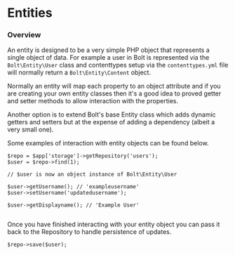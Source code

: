 # Entities


### Overview

An entity is designed to be a very simple PHP object that represents a single object of data. For example a user in Bolt is represented via the `Bolt\Entity\User` class and contenttypes setup via the `contenttypes.yml` file will normally return a `Bolt\Entity\Content` object.

Normally an entity will map each property to an object attribute and if you are creating your own entity classes then it's a good idea to proved getter and setter methods to allow interaction with the properties.

Another option is to extend Bolt's base Entity class which adds dynamic getters and setters but at the expense of adding a dependency (albeit a very small one).

Some examples of interaction with entity objects can be found below.


```
$repo = $app['storage']->getRepository('users');
$user = $repo->find(1);

// $user is now an object instance of Bolt\Entity\User

$user->getUsername(); // 'exampleusername'
$user->setUsername('updatedusername');

$user->getDisplayname(); // 'Example User'


```

Once you have finished interacting with your entity object you can pass it back to the Repository to handle persistence of updates.

```
$repo->save($user);
```
